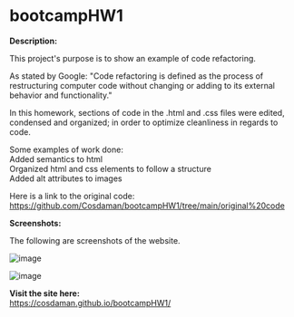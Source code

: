 # bootcampHW1

**Description:**

This project's purpose is to show an example of code refactoring.

As stated by Google: "Code refactoring is defined as the process of restructuring computer code without changing or adding to its external behavior and functionality."

In this homework, sections of code in the .html and .css files were edited, condensed and organized; in order to optimize cleanliness in regards to code.

Some examples of work done:  
Added semantics to html  
Organized html and css elements to follow a structure  
Added alt attributes to images  

Here is a link to the original code:  
https://github.com/Cosdaman/bootcampHW1/tree/main/original%20code

**Screenshots:**

The following are screenshots of the website.

![image](https://user-images.githubusercontent.com/3162991/133184676-039f3b5c-555f-4944-8b6b-b09e0c41fcb2.png)

![image](https://user-images.githubusercontent.com/3162991/133184737-f7839938-683b-4123-9264-50e8f6837c9e.png)


**Visit the site here:**  
https://cosdaman.github.io/bootcampHW1/
